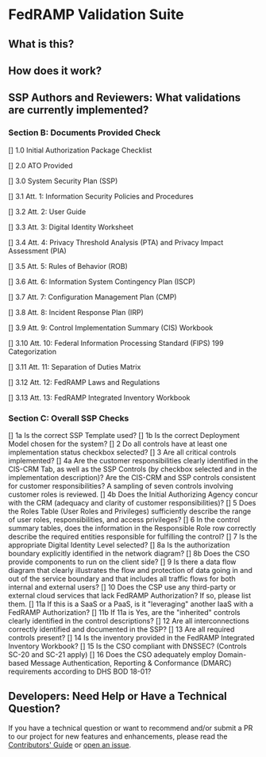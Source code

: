 # FedRAMP Validation Suite


## What is this?

## How does it work?


## SSP Authors and Reviewers: What validations are currently implemented?

### Section B: Documents Provided Check

[] 1.0	 Initial Authorization Package Checklist

[] 2.0	 ATO Provided

[] 3.0	 System Security Plan (SSP)

[] 3.1	 Att. 1: Information Security Policies and Procedures

[] 3.2	 Att. 2: User Guide

[] 3.3	 Att. 3: Digital Identity Worksheet

[] 3.4	 Att. 4: Privacy Threshold Analysis (PTA) and Privacy Impact Assessment (PIA) 

[] 3.5	 Att. 5: Rules of Behavior (ROB)

[] 3.6	 Att. 6: Information System Contingency Plan (ISCP)

[] 3.7	 Att. 7: Configuration Management Plan (CMP)

[] 3.8	 Att. 8: Incident Response Plan (IRP)

[] 3.9	 Att. 9: Control Implementation Summary (CIS) Workbook 

[] 3.10 Att. 10: Federal Information Processing Standard (FIPS) 199 Categorization

[] 3.11 Att. 11: Separation of Duties Matrix

[] 3.12 Att. 12: FedRAMP Laws and Regulations

[] 3.13 Att. 13: FedRAMP Integrated Inventory Workbook

### Section C: Overall SSP Checks

[] 1a Is the correct SSP Template used?
[] 1b Is the correct Deployment Model chosen for the system? 
[] 2  Do all controls have at least one implementation status checkbox selected?
[] 3  Are all critical controls implemented?
[] 4a Are the customer responsibilities clearly identified in the CIS-CRM Tab, as well as the SSP Controls (by checkbox selected and in the implementation description)?  Are the CIS-CRM and SSP controls consistent for customer responsibilities? A sampling of seven controls involving customer roles is reviewed.
[] 4b Does the Initial Authorizing Agency concur with the CRM (adequacy and clarity of customer responsibilities)?
[] 5  Does the Roles Table (User Roles and Privileges) sufficiently describe the range of user roles, responsibilities, and access privileges?
[] 6  In the control summary tables, does the information in the Responsible Role row correctly describe the required entities responsible for fulfilling the control?
[] 7  Is the appropriate Digital Identity Level selected?
[] 8a Is the authorization boundary explicitly identified in the network diagram?
[] 8b Does the CSO provide components to run on the client side? 
[] 9  Is there a data flow diagram that clearly illustrates the flow and protection of data going in and out of the service boundary and that includes all traffic flows for both internal and external users?
[] 10 Does the CSP use any third-party or external cloud services that lack FedRAMP Authorization?
If so, please list them.
[] 11a If this is a SaaS or a PaaS, is it "leveraging" another IaaS with a FedRAMP Authorization?
[] 11b If 11a is Yes, are the "inherited" controls clearly identified in the control descriptions?
[] 12  Are all interconnections correctly identified and documented in the SSP?
[] 13  Are all required controls present?
[] 14  Is the inventory provided in the FedRAMP Integrated Inventory Workbook?
[] 15  Is the CSO compliant with DNSSEC? (Controls SC-20 and SC-21 apply)
[] 16  Does the CSO adequately employ Domain-based Message Authentication, Reporting & Conformance (DMARC) requirements according to DHS BOD 18-01?
## Developers: Need Help or Have a Technical Question?

If you have a technical question or want to recommend and/or submit a PR to our
project for new features and enhancements, please read the [Contributors' Guide](./CONTRIBUTING.md)
or [open an issue](https://github.com/18F/fedramp-automation/issues/new/choose).
